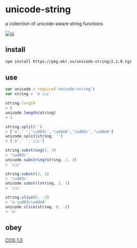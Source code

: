 # unicode-string
a collection of unicode-aware string functions

[![ci](https://travis-ci.org/michaelrhodes/unicode-string.svg?branch=master)](https://travis-ci.org/michaelrhodes/unicode-string)

## install
```sh
npm install https://pkg.mkr.sx/unicode-string/2.1.0.tgz
```

## use
```js
var unicode = require('unicode-string')
var string = 'o 🇨🇦'

string.length
> 6
unicode.length(string)
> 3

string.split('')
> ['o',' ','\ud83c','\udde8','\ud83c','\udde6']
unicode.split(string, '')
> ['o',' ','🇨🇦']

string.substring(2, 3)
> '\ud83c'
unicode.substring(string, 2, 3)
> '🇨🇦'

string.substr(2, 1)
> '\ud83c'
unicode.substr(string, 2, 1)
> '🇨🇦'

string.slice(0, -2)
> 'o \ud83c\udde8'
unicode.slice(string, 0, -2)
> 'o'
```

## obey
[CC0-1.0](https://creativecommons.org/publicdomain/zero/1.0/)
